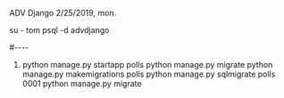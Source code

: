ADV Django
2/25/2019, mon.


su - tom
psql -d advdjango

#----
1. python manage.py startapp polls
python manage.py migrate
python manage.py makemigrations polls
python manage.py sqlmigrate polls 0001
python manage.py migrate